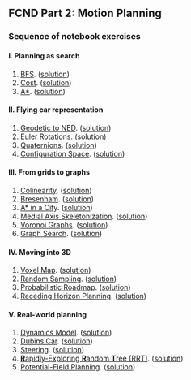 ## FCND Part 2: Motion Planning

### Sequence of notebook exercises

#### I. Planning as search

1. [BFS](BFS.ipynb). ([solution](BFS-Solution.ipynb))
2. [Cost](Cost.ipynb). ([solution](Cost-Solution.ipynb))
3. [A*](A-Star.ipynb). ([solution](A-Star.ipynb))

#### II. Flying car representation

1. [Geodetic to NED](Geodetic-to-NED.ipynb). ([solution](Geodetic-to-NED-Solution.ipynb))
2. [Euler Rotations](Rotations.ipynb). ([solution](Rotations-Solution.ipynb))
3. [Quaternions](Quaternion.ipynb). ([solution](Quaternions-Solution.ipynb))
4. [Configuration Space](Configuration-Space.ipynb). ([solution](Configuration-Space-Solution.ipynb))

#### III. From grids to graphs

1. [Colinearity](Colinearity.ipynb). ([solution](Colinearity-Solution.ipynb))
2. [Bresenham](Bresenham.ipynb). ([solution](Bresenham-Solution.ipynb))
3. [A* in a City](A-Star-City.ipynb). ([solution](A-Star-City-Solution.ipynb))
4. [Medial Axis Skeletonization](Medial-Axis.ipynb). ([solution](Medial-Axis-Solution.ipynb))
5. [Voronoi Graphs](Voronoi.ipynb). ([solution](Voronoi-Solution.ipynb))
6. [Graph Search](Graph-Search.ipynb). ([solution](Graph-Search-Solution.ipynb))

#### IV. Moving into 3D

1. [Voxel Map](Voxel-Map.ipynb). ([solution](Voxel-Map-Solution.ipynb))
2. [Random Sampling](Random-Sampling.ipynb). ([solution](Random-Sampling-Solution.ipynb))
3. [Probabilistic Roadmap](Probabilistic-Roadmap.ipynb). ([solution](Probabilistic-Roadmap-Solution.ipynb))
4. [Receding Horizon Planning](Receding-Horizon.ipynb). ([solution](Receding-Horizon-Solution.ipynb))

#### V. Real-world planning

1. [Dynamics Model](Dynamics-Model.ipynb). ([solution](Dynamics-Model-Solution.ipynb))
2. [Dubins Car](Dubins-Car.ipynb). ([solution](Dubins-Car-Solution.ipynb))
3. [Steering](Steering.ipynb). ([solution](Steering-Solution.ipynb))
4. [**R**apidly-Exploring **R**andom **T**ree (RRT)](RRT.ipynb). ([solution](RRT-Solution.ipynb))
5. [Potential-Field Planning](Potential-Field.ipynb). ([solution](Potential-Field-Solution.ipynb))
